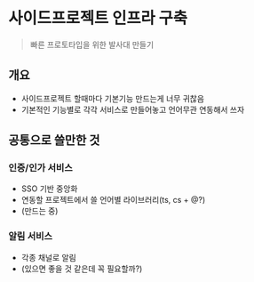 # 사이드프로젝트 인프라 구축

> 빠른 프로토타입을 위한 발사대 만들기

## 개요

- 사이드프로젝트 할때마다 기본기능 만드는게 너무 귀찮음
- 기본적인 기능별로 각각 서비스로 만들어놓고 언어무관 연동해서 쓰자

## 공통으로 쓸만한 것

### 인증/인가 서비스
- SSO 기반 중앙화
- 연동할 프로젝트에서 쓸 언어별 라이브러리(ts, cs + @?)
- (만드는 중)

### 알림 서비스
- 각종 채널로 알림
- (있으면 좋을 것 같은데 꼭 필요할까?)